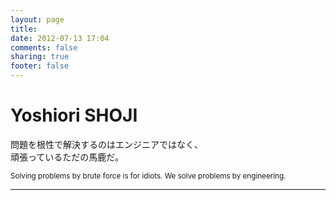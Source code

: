 ```yaml
---
layout: page
title:
date: 2012-07-13 17:04
comments: false
sharing: true
footer: false
---
```

<div class="hero-unit">
  <h1>Yoshiori SHOJI</h1>
  <p>問題を根性で解決するのはエンジニアではなく、<br />頑張っているただの馬鹿だ。</p>
  <p><small>Solving problems by brute force is for idiots. We solve problems by engineering.</small></p>
</div>
<hr/ >
